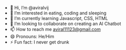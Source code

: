 - 👋 Hi, I’m @aviralvij
- 👀 I’m interested in eating, coding and sleeping
- 🌱 I’m currently learning Javascript, CSS, HTML
- 💞️ I’m looking to collaborate on creating an AI Chatbot
- 📫 How to reach me aviral11123@gmail.com
- 😄 Pronouns: He/Him
- ⚡ Fun fact: I never get drunk

<!---
aviralvij/aviralvij is a ✨ special ✨ repository because its `README.md` (this file) appears on your GitHub profile.
You can click the Preview link to take a look at your changes.
--->
